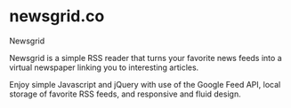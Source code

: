 newsgrid.co
===========

Newsgrid

Newsgrid is a simple RSS reader that turns your favorite news feeds into a virtual newspaper linking you to interesting articles.

Enjoy simple Javascript and jQuery with use of the Google Feed API, local storage of favorite RSS feeds, and responsive and fluid design.

